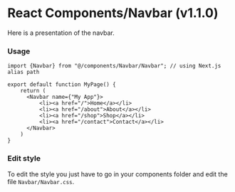 # React Components/Navbar (v1.1.0)
Here is a presentation of the navbar.

### Usage

```tsx
import {Navbar} from "@/components/Navbar/Navbar"; // using Next.js alias path

export default function MyPage() {
    return (
      <Navbar name={"My App"}>
          <li><a href="/">Home</a></li>
          <li><a href="/about">About</a></li>
          <li><a href="/shop">Shop</a></li>
          <li><a href="/contact">Contact</a></li>
      </Navbar>
    )
}
```

### Edit style
To edit the style you just have to go in your components folder and edit the file `Navbar/Navbar.css`.